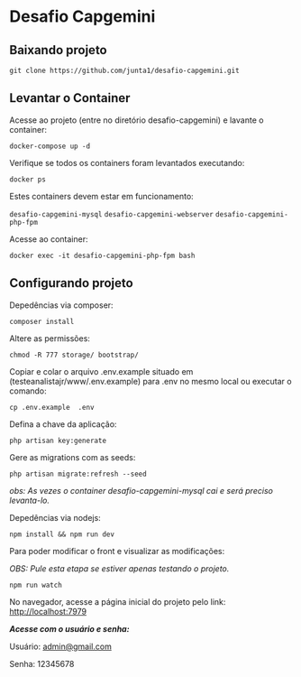 # Desafio Capgemini

## Baixando projeto

`git clone https://github.com/junta1/desafio-capgemini.git`

## Levantar o Container

Acesse ao projeto (entre no diretório desafio-capgemini) e lavante o container: 

`docker-compose up -d`

Verifique se todos os containers foram levantados executando:

`docker ps`

Estes containers devem estar em funcionamento:

`desafio-capgemini-mysql`
`desafio-capgemini-webserver`
`desafio-capgemini-php-fpm`

Acesse ao container: 

`docker exec -it desafio-capgemini-php-fpm bash`

## Configurando projeto

Depedências via composer:

`composer install`

Altere as permissões:

`chmod -R 777 storage/ bootstrap/`

Copiar e colar o arquivo .env.example 
situado em (testeanalistajr/www/.env.example) para .env no mesmo local ou executar o comando:

`cp .env.example  .env`

Defina a chave da aplicação:

`php artisan key:generate`

Gere as migrations com as seeds:

`php artisan migrate:refresh --seed`

_obs: As vezes o container desafio-capgemini-mysql cai e será preciso levanta-lo._

Depedências via nodejs:

`npm install && npm run dev`

Para poder modificar o front e visualizar as modificações:

_OBS: Pule esta etapa se estiver apenas testando o projeto._

`npm run watch` 


No navegador, acesse a página inicial do projeto pelo link: <http://localhost:7979>

***Acesse com o usuário e senha:***

Usuário: admin@gmail.com

Senha: 12345678
